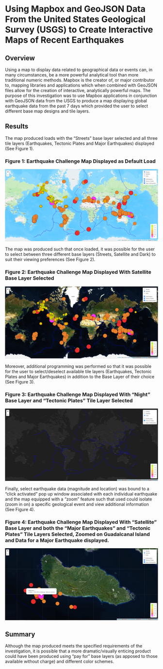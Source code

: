 # Using Mapbox and GeoJSON Data From the United States Geological Survey (USGS) to Create Interactive Maps of Recent Earthquakes

## Overview
Using a map to display data related to geographical data or events can, in many circumstances, be a more powerful analytical tool than more traditional numeric methods.  Mapbox is the creator of, or major contributor to, mapping libraries and applications which when combined with GeoJSON files allow for the creation of interactive, analytically powerful maps.  The purpose of this investigation was to use Mapbox applications in conjunction with GeoJSON data from the USGS to produce a map displaying global earthquake data from the past 7 days which provided the user to select different base map designs and tile layers.

## Results
The map produced loads with the “Streets” base layer selected and all three tile layers (Earthquakes, Tectonic Plates and Major Earthquakes) displayed (See Figure 1).
### Figure 1: Earthquake Challenge Map Displayed as Default Load
![]( https://github.com/Scruffy-Bearie/Mapping_Earthquakes/blob/main/Images/Image1.png)

The map was produced such that once loaded, it was possible for the user to select between three different base layers (Streets, Satellite and Dark) to suit their viewing preferences (See Figure 2).
### Figure 2: Earthquake Challenge Map Displayed With Satellite Base Layer Selected
![]( https://github.com/Scruffy-Bearie/Mapping_Earthquakes/blob/main/Images/Image2.png)

Moreover, additional programming was performed so that it was possible for the user to select/deselect available tile layers (Earthquakes, Tectonic Plates and Major Earthquakes) in addition to the Base Layer of their choice (See Figure 3).
### Figure 3: Earthquake Challenge Map Displayed With “Night” Base Layer and “Tectonic Plates” Tile Layer Selected
![]( https://github.com/Scruffy-Bearie/Mapping_Earthquakes/blob/main/Images/Image3.png)

Finally, select earthquake data (magnitude and location) was bound to a “click activated” pop up window associated with each individual earthquake and the map equipped with a “zoom” feature such that used could isolate (zoom in on) a specific geological event and view additional information (See Figure 4).
### Figure 4: Earthquake Challenge Map Displayed With “Satellite” Base Layer and both the “Major Earthquakes” and “Tectonic Plates” Tile Layers Selected, Zoomed on Guadalcanal Island and Data for a Major Earthquake displayed.
![]( https://github.com/Scruffy-Bearie/Mapping_Earthquakes/blob/main/Images/Image4.png)

## Summary
Although the map produced meets the specified requirements of the investigation, it is possible that a more dramatic/visually enticing product could  have been produced using “pay for” base layers (as apposed to those available without charge) and different color schemes.

